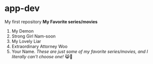 # app-dev
My first repository
**My Favorite series/movies**
1. My Demon
2. Strong Girl Nam-soon
3. My Lovely Liar
4. Extraordinary Attorney Woo
5. Your Name.
*These are just some of my favorite series/movies, and I literally can't choose one!* 😹💛
